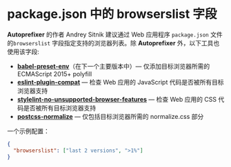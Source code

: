 # package.json 中的 browserslist 字段

**Autoprefixer** 的作者 Andrey Sitnik 建议通过 Web 应用程序 `package.json` 文件的`browserslist` 字段指定支持的浏览器列表。除 **Autoprefixer** 外，以下工具也使用该字段:

- [**babel-preset-env**](https://github.com/babel/babel-preset-env)（在下一个主要版本中）— 仅添加目标浏览器所需的 ECMAScript 2015+ polyfill
- [**eslint-plugin-compat**](https://github.com/amilajack/eslint-plugin-compat) — 检查 Web 应用的 JavaScript 代码是否被所有目标浏览器支持
- [**stylelint-no-unsupported-browser-features**](https://github.com/ismay/stylelint-no-unsupported-browser-features) — 检查 Web 应用的 CSS 代码是否被所有目标浏览器支持
- [**postcss-normalize**](https://github.com/csstools/postcss-normalize) — 仅包括目标浏览器所需的 normalize.css 部分

一个示例配置：

```json
{
  "browserslist": ["last 2 versions", ">1%"]
}
```
